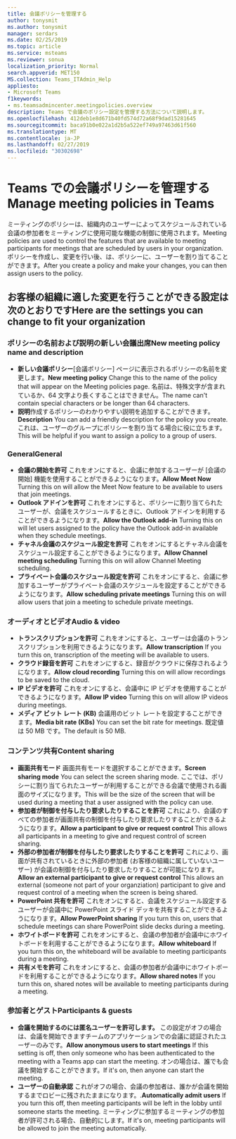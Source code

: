 ```yaml
---
title: 会議ポリシーを管理する
author: tonysmit
ms.author: tonysmit
manager: serdars
ms.date: 02/25/2019
ms.topic: article
ms.service: msteams
ms.reviewer: sonua
localization_priority: Normal
search.appverid: MET150
MS.collection: Teams_ITAdmin_Help
appliesto:
- Microsoft Teams
f1keywords:
- ms.teamsadmincenter.meetingpolicies.overview
description: Teams で会議のポリシー設定を管理する方法について説明します。
ms.openlocfilehash: 412deb1e8d671b40fd574d72a68f9dad15281645
ms.sourcegitcommit: baca91b0e022a1d2b5a522ef749a97463d61f560
ms.translationtype: MT
ms.contentlocale: ja-JP
ms.lasthandoff: 02/27/2019
ms.locfileid: "30302698"
---
```

# <a name="manage-meeting-policies-in-teams"></a><span data-ttu-id="7d2d1-103">Teams での会議ポリシーを管理する</span><span class="sxs-lookup"><span data-stu-id="7d2d1-103">Manage meeting policies in Teams</span></span>

<span data-ttu-id="7d2d1-104">ミーティングのポリシーは、組織内のユーザーによってスケジュールされている会議の参加者をミーティングに使用可能な機能の制御に使用されます。</span><span class="sxs-lookup"><span data-stu-id="7d2d1-104">Meeting policies are used to control the features that are available to meeting participants for meetings that are scheduled by users in your organization.</span></span> <span data-ttu-id="7d2d1-105">ポリシーを作成し、変更を行い後、は、ポリシーに、ユーザーを割り当てることができます。</span><span class="sxs-lookup"><span data-stu-id="7d2d1-105">After you create a policy and make your changes, you can then assign users to the policy.</span></span> 

## <a name="here-are-the-settings-you-can-change-to-fit-your-organization"></a><span data-ttu-id="7d2d1-106">お客様の組織に適した変更を行うことができる設定は次のとおりです</span><span class="sxs-lookup"><span data-stu-id="7d2d1-106">Here are the settings you can change to fit your organization</span></span>
<span data-ttu-id="7d2d1-107"><a name="bkgeneral"></a></span><span class="sxs-lookup"><span data-stu-id="7d2d1-107"><a name="bkgeneral"> </a></span></span>

### <a name="new-meeting-policy-name-and-description"></a><span data-ttu-id="7d2d1-108">ポリシーの名前および説明の新しい会議出席</span><span class="sxs-lookup"><span data-stu-id="7d2d1-108">New meeting policy name and description</span></span>
   - <span data-ttu-id="7d2d1-109">**新しい会議ポリシー**[会議ポリシー] ページに表示されるポリシーの名前を変更します。</span><span class="sxs-lookup"><span data-stu-id="7d2d1-109">**New meeting policy** Change this to the name of the policy that will appear on the Meeting policies page.</span></span> <span data-ttu-id="7d2d1-110">名前は、特殊文字が含まれているか、64 文字より長くすることはできません。</span><span class="sxs-lookup"><span data-stu-id="7d2d1-110">The name can't contain special characters or be longer than 64 characters.</span></span>
   - <span data-ttu-id="7d2d1-111">**説明**作成するポリシーのわかりやすい説明を追加することができます。</span><span class="sxs-lookup"><span data-stu-id="7d2d1-111">**Description** You can add a friendly description for the policy you create.</span></span> <span data-ttu-id="7d2d1-112">これは、ユーザーのグループにポリシーを割り当てる場合に役に立ちます。</span><span class="sxs-lookup"><span data-stu-id="7d2d1-112">This will be helpful if you want to assign a policy to a group of users.</span></span>

### <a name="general"></a><span data-ttu-id="7d2d1-113">General</span><span class="sxs-lookup"><span data-stu-id="7d2d1-113">General</span></span>
   - <span data-ttu-id="7d2d1-114">**会議の開始を許可** これをオンにすると、会議に参加するユーザーが [会議の開始] 機能を使用することができるようになります。</span><span class="sxs-lookup"><span data-stu-id="7d2d1-114">**Allow Meet Now** Turning this on will allow the Meet Now feature to be available to users that join meetings.</span></span>
   - <span data-ttu-id="7d2d1-115">**Outlook アドインを許可** これをオンにすると、ポリシーに割り当てられたユーザーが、会議をスケジュールするときに、Outlook アドインを利用することができるようになります。</span><span class="sxs-lookup"><span data-stu-id="7d2d1-115">**Allow the Outlook add-in** Turning this on will let users assigned to the policy have the Outlook add-in available when they schedule meetings.</span></span>
   - <span data-ttu-id="7d2d1-116">**チャネル会議のスケジュール設定を許可** これをオンにするとチャネル会議をスケジュール設定することができるようになります。</span><span class="sxs-lookup"><span data-stu-id="7d2d1-116">**Allow Channel meeting scheduling** Turning this on will allow Channel Meeting scheduling.</span></span>
   - <span data-ttu-id="7d2d1-117">**プライベート会議のスケジュール設定を許可** これをオンにすると、会議に参加するユーザーがプライベート会議のスケジュールを設定することができるようになります。</span><span class="sxs-lookup"><span data-stu-id="7d2d1-117">**Allow scheduling private meetings** Turning this on will allow users that join a meeting to schedule private meetings.</span></span>

<span data-ttu-id="7d2d1-118"><a name="bkaudioandvideo"> </a></span><span class="sxs-lookup"><span data-stu-id="7d2d1-118"></span></span>

### <a name="audio--video"></a><span data-ttu-id="7d2d1-119">オーディオとビデオ</span><span class="sxs-lookup"><span data-stu-id="7d2d1-119">Audio & video</span></span>
   - <span data-ttu-id="7d2d1-120">**トランスクリプションを許可** これをオンにすると、ユーザーは会議のトランスクリプションを利用できるようになります。</span><span class="sxs-lookup"><span data-stu-id="7d2d1-120">**Allow transcription** If you turn this on, transcription of the meeting will be available to users.</span></span>
   - <span data-ttu-id="7d2d1-121">**クラウド録音を許可** これをオンにすると、録音がクラウドに保存されるようになります。</span><span class="sxs-lookup"><span data-stu-id="7d2d1-121">**Allow cloud recording** Turning this on will allow recordings to be saved to the cloud.</span></span>
   - <span data-ttu-id="7d2d1-122">**IP ビデオを許可** これをオンにすると、会議中に IP ビデオを使用することができるようになります。</span><span class="sxs-lookup"><span data-stu-id="7d2d1-122">**Allow IP video** Turning this on will allow IP videos during meetings.</span></span>
   - <span data-ttu-id="7d2d1-123">**メディア ビット レート (KB)** 会議用のビット レートを設定することができます。</span><span class="sxs-lookup"><span data-stu-id="7d2d1-123">**Media bit rate (KBs)** You can set the bit rate for meetings.</span></span> <span data-ttu-id="7d2d1-124">既定値は 50 MB です。</span><span class="sxs-lookup"><span data-stu-id="7d2d1-124">The default is 50 MB.</span></span>

<span data-ttu-id="7d2d1-125"><a name="bkcontentsharing"> </a></span><span class="sxs-lookup"><span data-stu-id="7d2d1-125"></span></span>

### <a name="content-sharing"></a><span data-ttu-id="7d2d1-126">コンテンツ共有</span><span class="sxs-lookup"><span data-stu-id="7d2d1-126">Content sharing</span></span>
   - <span data-ttu-id="7d2d1-127">**画面共有モード** 画面共有モードを選択することができます。</span><span class="sxs-lookup"><span data-stu-id="7d2d1-127">**Screen sharing mode** You can select the screen sharing mode.</span></span> <span data-ttu-id="7d2d1-128">ここでは、ポリシーに割り当てられたユーザーが利用することができる会議で使用される画面のサイズになります。</span><span class="sxs-lookup"><span data-stu-id="7d2d1-128">This will be the size of the screen that will be used during a meeting that a user assigned with the policy can use.</span></span>
   - <span data-ttu-id="7d2d1-129">**参加者が制御を付与したり要求したりすることを許可** これにより、会議のすべての参加者が画面共有の制御を付与したり要求したりすることができるようになります。</span><span class="sxs-lookup"><span data-stu-id="7d2d1-129">**Allow a participant to give or request control** This allows all participants in a meeting to give and request control of screen sharing.</span></span>
   - <span data-ttu-id="7d2d1-130">**外部の参加者が制御を付与したり要求したりすることを許可** これにより、画面が共有されているときに外部の参加者 (お客様の組織に属していないユーザー) が会議の制御を付与したり要求したりすることが可能になります。</span><span class="sxs-lookup"><span data-stu-id="7d2d1-130">**Allow an external participant to give or request control** This allows an external (someone not part of your organziation) participant to give and request control of a meeting when the screen is being shared.</span></span>
   - <span data-ttu-id="7d2d1-131">**PowerPoint 共有を許可** これをオンにすると、会議をスケジュール設定するユーザーが会議中に PowerPoint スライド デッキを共有することができるようになります。</span><span class="sxs-lookup"><span data-stu-id="7d2d1-131">**Allow PowerPoint sharing** If you turn this on, users that schedule meetings can share PowerPoint slide decks during a meeting.</span></span>
   - <span data-ttu-id="7d2d1-132">**ホワイトボードを許可** これをオンにすると、会議の参加者が会議中にホワイトボードを利用することができるようになります。</span><span class="sxs-lookup"><span data-stu-id="7d2d1-132">**Allow whiteboard** If you turn this on, the whiteboard will be available to meeting participants during a meeting.</span></span>
   - <span data-ttu-id="7d2d1-133">**共有メモを許可** これをオンにすると、会議の参加者が会議中にホワイトボードを利用することができるようになります。</span><span class="sxs-lookup"><span data-stu-id="7d2d1-133">**Allow shared notes** If you turn this on, shared notes will be available to meeting participants during a meeting.</span></span>

<span data-ttu-id="7d2d1-134"><a name="bkparticipantsandguests"> </a></span><span class="sxs-lookup"><span data-stu-id="7d2d1-134"></span></span>

### <a name="participants--guests"></a><span data-ttu-id="7d2d1-135">参加者とゲスト</span><span class="sxs-lookup"><span data-stu-id="7d2d1-135">Participants & guests</span></span>
   - <span data-ttu-id="7d2d1-136">**会議を開始するのには匿名ユーザーを許可します。** この設定がオフの場合は、会議を開始できますチームのアプリケーションでの会議に認証されたユーザーのみです。</span><span class="sxs-lookup"><span data-stu-id="7d2d1-136">**Allow anonymous users to start meetings** If this setting is off, then only someone who has been authenticated to the meeting with a Teams app can start the meeting.</span></span> <span data-ttu-id="7d2d1-137">オンの場合は、誰でも会議を開始することができます。</span><span class="sxs-lookup"><span data-stu-id="7d2d1-137">If it's on, then anyone can start the meeting.</span></span>
   - <span data-ttu-id="7d2d1-138">**ユーザーの自動承認** これがオフの場合、会議の参加者は、誰かが会議を開始するまでロビーに残されたままになります。.</span><span class="sxs-lookup"><span data-stu-id="7d2d1-138">**Automatically admit users** If you turn this off, then meeting participants will be left in the lobby until someone starts the meeting.</span></span> <span data-ttu-id="7d2d1-139">ミーティングに参加するミーティングの参加者が許可される場合、自動的にします。</span><span class="sxs-lookup"><span data-stu-id="7d2d1-139">If it's on, meeting participants will be allowed to join the meeting automatically.</span></span>


